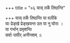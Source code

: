 +++
title = "०६ यास् तर्के तिष्ठन्ति"

+++
यास् तर्के तिष्ठन्ति या वलीके  
याः प्रेङ्खे प्रेङ्खयन्त उत या नु घोराः ।  
या गर्भान् प्रमृशन्ति  
सर्वाः पापीर् अनीनशम् ॥